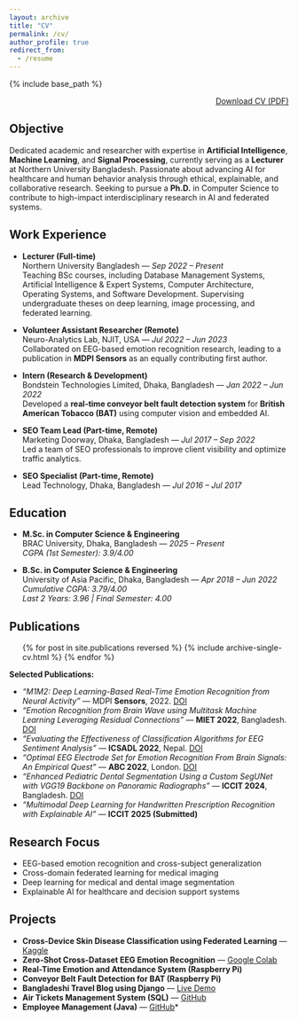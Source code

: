 ```yaml
---
layout: archive
title: "CV"
permalink: /cv/
author_profile: true
redirect_from:
  - /resume
---
```


{% include base_path %}

<div style="display: flex; justify-content: flex-end;">
  <a href="https://rummanprodhan.github.io/files/Resume_Rumman_2025.pdf" class="btn btn-primary" download>Download CV (PDF)</a>
</div>

## Objective
Dedicated academic and researcher with expertise in **Artificial Intelligence**, **Machine Learning**, and **Signal Processing**, currently serving as a **Lecturer** at Northern University Bangladesh. Passionate about advancing AI for healthcare and human behavior analysis through ethical, explainable, and collaborative research. Seeking to pursue a **Ph.D.** in Computer Science to contribute to high-impact interdisciplinary research in AI and federated systems.

## Work Experience
* **Lecturer (Full-time)**  
  Northern University Bangladesh — *Sep 2022 – Present*  
  Teaching BSc courses, including Database Management Systems, Artificial Intelligence & Expert Systems, Computer Architecture, Operating Systems, and Software Development. Supervising undergraduate theses on deep learning, image processing, and federated learning.

* **Volunteer Assistant Researcher (Remote)**  
  Neuro-Analytics Lab, NJIT, USA — *Jul 2022 – Jun 2023*  
  Collaborated on EEG-based emotion recognition research, leading to a publication in **MDPI Sensors** as an equally contributing first author.

* **Intern (Research & Development)**  
  Bondstein Technologies Limited, Dhaka, Bangladesh — *Jan 2022 – Jun 2022*  
  Developed a **real-time conveyor belt fault detection system** for **British American Tobacco (BAT)** using computer vision and embedded AI.

* **SEO Team Lead (Part-time, Remote)**  
  Marketing Doorway, Dhaka, Bangladesh — *Jul 2017 – Sep 2022*  
  Led a team of SEO professionals to improve client visibility and optimize traffic analytics.

* **SEO Specialist (Part-time, Remote)**  
  Lead Technology, Dhaka, Bangladesh — *Jul 2016 – Jul 2017*

## Education
* **M.Sc. in Computer Science & Engineering**  
  BRAC University, Dhaka, Bangladesh — *2025 – Present*  
  *CGPA (1st Semester): 3.9/4.00*  

* **B.Sc. in Computer Science & Engineering**  
  University of Asia Pacific, Dhaka, Bangladesh — *Apr 2018 – Jun 2022*  
  *Cumulative CGPA: 3.79/4.00*  
  *Last 2 Years: 3.96 | Final Semester: 4.00*  

## Publications
<ul>{% for post in site.publications reversed %}  
    {% include archive-single-cv.html %}  
  {% endfor %}</ul>

**Selected Publications:**
- *“M1M2: Deep Learning-Based Real-Time Emotion Recognition from Neural Activity”* — MDPI **Sensors**, 2022. [DOI](https://doi.org/10.3390/s22218467)  
- *“Emotion Recognition from Brain Wave using Multitask Machine Learning Leveraging Residual Connections”* — **MIET 2022**, Bangladesh. [DOI](https://doi.org/10.1007/978-3-031-34622-4_10)  
- *“Evaluating the Effectiveness of Classification Algorithms for EEG Sentiment Analysis”* — **ICSADL 2022**, Nepal. [DOI](https://doi.org/10.1007/978-981-19-5443-6_17)  
- *“Optimal EEG Electrode Set for Emotion Recognition From Brain Signals: An Empirical Quest”* — **ABC 2022**, London. [DOI](https://doi.org/10.1201/9781003371540-5)  
- *“Enhanced Pediatric Dental Segmentation Using a Custom SegUNet with VGG19 Backbone on Panoramic Radiographs”* — **ICCIT 2024**, Bangladesh. [DOI](https://doi.org/10.1109/ICCIT64611.2024.11021764)  
- *“Multimodal Deep Learning for Handwritten Prescription Recognition with Explainable AI”* — **ICCIT 2025 (Submitted)**  

## Research Focus
* EEG-based emotion recognition and cross-subject generalization  
* Cross-domain federated learning for medical imaging  
* Deep learning for medical and dental image segmentation  
* Explainable AI for healthcare and decision support systems  

## Projects
* **Cross-Device Skin Disease Classification using Federated Learning** — [Kaggle](https://www.kaggle.com/code/rummanahmedprodhan/cross-domain-federated-learning-skin-disease-poc)  
* **Zero-Shot Cross-Dataset EEG Emotion Recognition** — [Google Colab](https://colab.research.google.com/drive/1v0wxB2InMdmaL5hQtTIutek7pJDzEqAM?usp=sharing)  
* **Real-Time Emotion and Attendance System (Raspberry Pi)**  
* **Conveyor Belt Fault Detection for BAT (Raspberry Pi)**  
* **Bangladeshi Travel Blog using Django** — [Live Demo](http://rumman.pythonanywhere.com/)  
* **Air Tickets Management System (SQL)** — [GitHub](https://github.com/rumman153/Database/tree/master/Airport%20Ticket%20Management)  
* **Employee Management (Java)** — [GitHub](https://github.com/rumman153/Java/tree/)*
